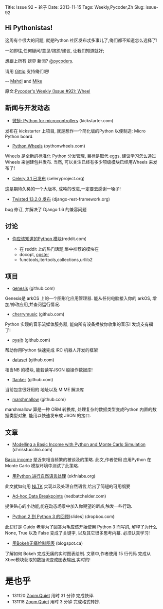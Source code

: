Title: Issue 92 ~ 轮子 
Date: 2013-11-15 
Tags: Weekly,Pycoder,Zh 
Slug: issue-92 
## Hi Pythonistas!

这周有个很大的问题,
就是Python 社区发布忒多事儿了,俺们都不知道怎么选择了!

一如即往,任何疑问/意见/抱怨/建议,
让我们知道就好;

想跟上所有 蠎界 新闻?
 [@pycoders](http://twitter.com/pycoders).

请用
[Gittip](https://www.gittip.com/PycodersWeekly)
支持俺们吧!

--
[Mahdi](https://twitter.com/#!/myusuf3) and [Mike](https://twitter.com/#!/mgrouchy)

原文:[Pycoder's Weekly (Issue #92): Wheel](http://us4.campaign-archive2.com/?u=9735795484d2e4c204da82a29&id=720a9f6aa5)


## 新闻与开发动态

- [微蠎: Python for microcontrollers](http://www.kickstarter.com/projects/214379695/micro-python-python-for-microcontrollers) (kickstarter.com)

发布在 kickstarter 上项目,
就是想作一个简化版的Python 以便制造: Micro Python board.

 

- [Python Wheels](http://pythonwheels.com/) (pythonwheels.com)

Wheels 是全新的标准化 Python 分发管理,
目标是取代 eggs.
建议学习怎么通过 Wheels 来创建包并发布.
当然, 可以关注已经有多少项级模块已经用Wheels 来发布了!

- [Celery 3.1 已发布](http://docs.celeryproject.org/en/latest/whatsnew-3.1.html) (celeryproject.org)


这是期待久矣的一个大版本,
成吨的改进,一定要去感谢一嗓子!
 

- [Twisted 13.2.0 发布](http://labs.twistedmatrix.com/2013/11/twisted-1320-released.html) (django-rest-framework.org)

bug 修订,
并解决了 Django 1.6 的兼容问题

 


## 讨论

- [你应该知道的Python 模块](http://www.reddit.com/r/Python/comments/1qnuyo/python_modules_you_should_know/)(reddit.com)

    - 在 reddit 上的热门话题,集中推荐的模块在
    - docopt, [opster](http://opster.readthedocs.org/en/latest/)
    - functools,itertools,collections,urllib2

## 项目

- [genesis](https://github.com/cznweb/genesis) (github.com)

Genesis是 arkOS 上的一个图形化应用管理器.
能从任何电脑接入你的 arkOS, 增加/修改应用,并查阅运行情况.

 

- [cherrymusic](https://github.com/devsnd/cherrymusic) (github.com)

Python 实现的音乐流媒体服务器,
能向所有设备播放你收集的音乐!
发烧支有褔了!

 

- [pyaib](https://github.com/facebook/pyaib) (github.com)

帮助你用Python 快速完成 IRC 机器人开发的框架
 

- [dataset](https://github.com/pudo/dataset) (github.com)

相当NB 的模块,
能若读写JSON 般操作数据库!


- [flanker](https://github.com/mailgun/flanker) (github.com)

当前包含很好用的 地址以及 MIME 解决库
 

- [marshmallow](https://github.com/sloria/marshmallow) (github.com)

marshmallow 算是一种  ORM 转换库,
处理复杂的数据类型变成Python 内置的数据类型对象,
能用以快速发布成 JSON 的接口.



## 文章

- [Modelling a Basic Income with Python and Monte Carlo Simulation](http://www.chrisstucchio.com/blog/2013/basic_income_vs_basic_job.html) (chrisstucchio.com)

[Basic income](http://en.wikipedia.org/wiki/Basic_income)
是近来相当频繁的被谈及的策略.
此文,作者使用 应用Python 在  Monte Carlo 模拟环境中测试了此策略.

 

- [用Python 进行自然语言处理](http://okfnlabs.org/blog/2013/11/11/python-nlp.html) (okfnlabs.org)

此文就如何用
[NLTK](http://nltk.org/)
实现以及处理自然语言,给出了简短的可用纲要


 

- [Ad-hoc Data Breakpoints](http://nedbatchelder.com/blog/201311/adhoc_data_breakpoints.html) (nedbatchelder.com)

提供贴心的小功能,能在动态场景中加入你期望的断点,触发一些行动.

 

- [Python 2 到 Python 3 的回顾](https://www.dropbox.com/s/83ppa5iykqmr14z/Py2v3Hackers2013.pptx)[slides] (dropbox.com)


此幻灯是 Guido 老爹为了回答为毛应该开始使用 Python 3 而写的,
解释了为什么 None, True 以及 False 变成了关键字,
以及其它很多思考内幕.
必须认真学习!
 

- [用Bokeh无痛绘制图表](http://continuum.io/blog/painless_streaming_plots_w_bokeh) (blogspot.ca)

了解如何 Bokeh 完成无痛的实时图表绘制.
文章中,作者使用 15 行代码
完成从 Xbee模块获取的数据流变成图表输出,实时的!


# 是也乎

- 131120 [Zoom.Quiet](http://zoomquiet.org/) 用时 31 分钟 完成快译.
- 131118 [Zoom.Quiet](http://zoomquiet.org/) 用时 3 分钟 完成格式转抄.
 
